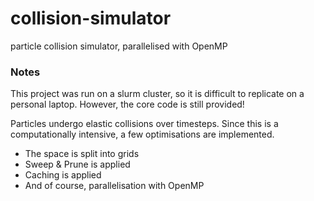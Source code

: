 # collision-simulator
particle collision simulator, parallelised with OpenMP

### Notes
This project was run on a slurm cluster, so it is difficult to replicate on a personal laptop. However, the core code is still provided!

Particles undergo elastic collisions over timesteps.
Since this is a computationally intensive, a few optimisations are implemented. <br>
- The space is split into grids
- Sweep & Prune is applied
- Caching is applied
- And of course, parallelisation with OpenMP
